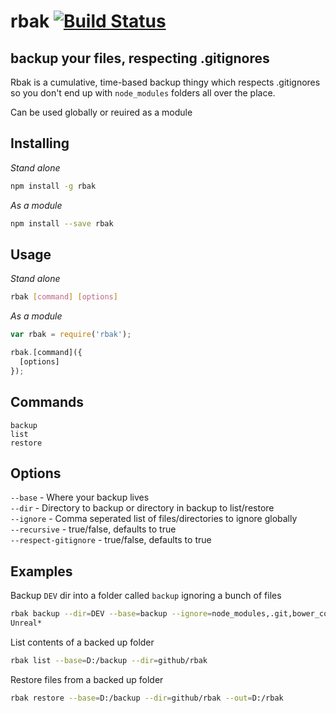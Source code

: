 # rbak [![Build Status](https://travis-ci.org/ndxbxrme/rbak.svg?branch=master)](https://travis-ci.org/ndxbxrme/rbak)
## backup your files, respecting .gitignores

Rbak is a cumulative, time-based backup thingy which respects .gitignores so you don't end up with `node_modules` folders all over the place.

Can be used globally or reuired as a module

## Installing
*Stand alone*
```sh
npm install -g rbak
```
*As a module*
```sh
npm install --save rbak
```

## Usage
*Stand alone*
```sh
rbak [command] [options]
```
*As a module*
```js
var rbak = require('rbak');

rbak.[command]({
  [options]
});
```

## Commands
`backup`  
`list`  
`restore`  

## Options
`--base` - Where your backup lives  
`--dir` - Directory to backup or directory in backup to list/restore  
`--ignore` - Comma seperated list of files/directories to ignore globally  
`--recursive` - true/false, defaults to true  
`--respect-gitignore` - true/false, defaults to true  

## Examples
Backup `DEV` dir into a folder called `backup` ignoring a bunch of files
```sh
rbak backup --dir=DEV --base=backup --ignore=node_modules,.git,bower_components,.svn,*.exe,*.bin,*.dat,*.log,*.0,*.bvh,*.ddp,
Unreal*
```
List contents of a backed up folder
```sh
rbak list --base=D:/backup --dir=github/rbak
```
Restore files from a backed up folder
```sh
rbak restore --base=D:/backup --dir=github/rbak --out=D:/rbak
```
